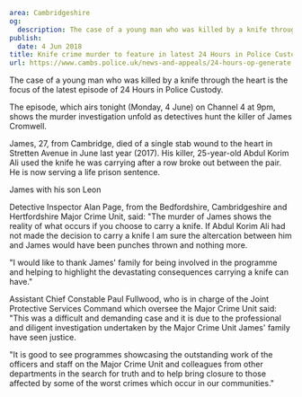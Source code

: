 ```yaml
area: Cambridgeshire
og:
  description: The case of a young man who was killed by a knife through the heart is the focus of the latest episode of 24 Hours in Police Custody.
publish:
  date: 4 Jun 2018
title: Knife crime murder to feature in latest 24 Hours in Police Custody
url: https://www.cambs.police.uk/news-and-appeals/24-hours-op-generate
```

The case of a young man who was killed by a knife through the heart is the focus of the latest episode of 24 Hours in Police Custody.

The episode, which airs tonight (Monday, 4 June) on Channel 4 at 9pm, shows the murder investigation unfold as detectives hunt the killer of James Cromwell.

James, 27, from Cambridge, died of a single stab wound to the heart in Stretten Avenue in June last year (2017). His killer, 25-year-old Abdul Korim Ali used the knife he was carrying after a row broke out between the pair. He is now serving a life prison sentence.

James with his son Leon

Detective Inspector Alan Page, from the Bedfordshire, Cambridgeshire and Hertfordshire Major Crime Unit, said: "The murder of James shows the reality of what occurs if you choose to carry a knife. If Abdul Korim Ali had not made the decision to carry a knife I am sure the altercation between him and James would have been punches thrown and nothing more.

"I would like to thank James' family for being involved in the programme and helping to highlight the devastating consequences carrying a knife can have."

Assistant Chief Constable Paul Fullwood, who is in charge of the Joint Protective Services Command which oversee the Major Crime Unit said: "This was a difficult and demanding case and it is due to the professional and diligent investigation undertaken by the Major Crime Unit James' family have seen justice.

"It is good to see programmes showcasing the outstanding work of the officers and staff on the Major Crime Unit and colleagues from other departments in the search for truth and to help bring closure to those affected by some of the worst crimes which occur in our communities."
